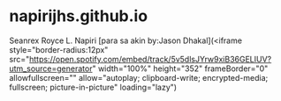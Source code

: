 # napirijhs.github.io
Seanrex Royce L. Napiri
[para sa akin by:Jason Dhakal](<iframe style="border-radius:12px" src="https://open.spotify.com/embed/track/5v5dlsJYrw9xiB36GELIUV?utm_source=generator" width="100%" height="352" frameBorder="0" allowfullscreen="" allow="autoplay; clipboard-write; encrypted-media; fullscreen; picture-in-picture" loading="lazy")
